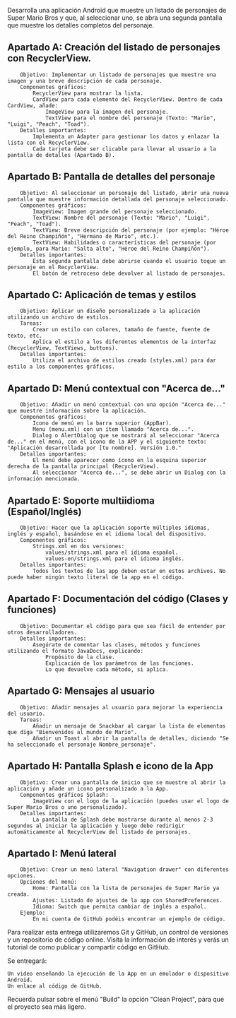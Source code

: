 Desarrolla una aplicación Android que muestre un listado de personajes de Super Mario Bros y que, al seleccionar uno, se abra una segunda pantalla que muestre los detalles completos del personaje.

##    Apartado A: Creación del listado de personajes con RecyclerView.
        Objetivo: Implementar un listado de personajes que muestre una imagen y una breve descripción de cada personaje.
        Componentes gráficos:
            RecyclerView para mostrar la lista.
            CardView para cada elemento del RecyclerView. Dentro de cada CardView, añade:
                ImageView para la imagen del personaje.
                TextView para el nombre del personaje (Texto: "Mario", "Luigi", "Peach", "Toad").
        Detalles importantes:
            Implementa un Adapter para gestionar los datos y enlazar la lista con el RecyclerView.
            Cada tarjeta debe ser clicable para llevar al usuario a la pantalla de detalles (Apartado B).

##    Apartado B: Pantalla de detalles del personaje
        Objetivo: Al seleccionar un personaje del listado, abrir una nueva pantalla que muestre información detallada del personaje seleccionado.
        Componentes gráficos:
            ImageView: Imagen grande del personaje seleccionado.
            TextView: Nombre del personaje (Texto: "Mario", "Luigi", "Peach", "Toad").
            TextView: Breve descripción del personaje (por ejemplo: "Héroe del Reino Champiñón", "Hermano de Mario", etc.).
            TextView: Habilidades o características del personaje (por ejemplo, para Mario: "Salta alto", "Héroe del Reino Champiñón").
        Detalles importantes:
            Esta segunda pantalla debe abrirse cuando el usuario toque un personaje en el RecyclerView.
            El botón de retroceso debe devolver al listado de personajes.

##    Apartado C: Aplicación de temas y estilos
        Objetivo: Aplicar un diseño personalizado a la aplicación utilizando un archivo de estilos.
        Tareas:
            Crear un estilo con colores, tamaño de fuente, fuente de texto, etc.
            Aplica el estilo a los diferentes elementos de la interfaz (RecyclerView, TextViews, buttons).
        Detalles importantes:
            Utiliza el archivo de estilos creado (styles.xml) para dar estilo a los componentes gráficos.

##    Apartado D: Menú contextual con "Acerca de..."
        Objetivo: Añadir un menú contextual con una opción "Acerca de..." que muestre información sobre la aplicación.
        Componentes gráficos:
            Icono de menú en la barra superior (AppBar).
            Menu (menu.xml) con un ítem llamado "Acerca de...".
            Dialog o AlertDialog que se mostrará al seleccionar "Acerca de..." en el menú, con el icono de la APP y el siguiente texto: "Aplicación desarrollada por [tu nombre]. Versión 1.0."
        Detalles importantes:
            El menú debe aparecer como ícono en la esquina superior derecha de la pantalla principal (RecyclerView).
            Al seleccionar "Acerca de...", se debe abrir un Dialog con la información mencionada.

##    Apartado E: Soporte multiidioma (Español/Inglés)
        Objetivo: Hacer que la aplicación soporte múltiples idiomas, inglés y español, basándose en el idioma local del dispositivo.
        Componentes gráficos:
            Strings.xml en dos versiones:
                values/strings.xml para el idioma español.
                values-en/strings.xml para el idioma inglés.
        Detalles importantes:
            Todos los textos de las app deben estar en estos archivos. No puede haber ningún texto literal de la app en el código.

##    Apartado F: Documentación del código (Clases y funciones)
        Objetivo: Documentar el código para que sea fácil de entender por otros desarrolladores.
        Detalles importantes:
            Asegúrate de comentar las clases, métodos y funciones utilizando el formato JavaDocs, explicando:
                Propósito de la clase.
                Explicación de los parámetros de las funciones.
                Lo que devuelve cada método, si aplica.

##    Apartado G: Mensajes al usuario
        Objetivo: Añadir mensajes al usuario para mejorar la experiencia del usuario.
        Tareas:
            Añadir un mensaje de Snackbar al cargar la lista de elementos que diga "Bienvenidos al mundo de Mario".
            Añadir un Toast al abrir la pantalla de detalles, diciendo "Se ha seleccionado el personaje Nombre_personaje".

##    Apartado H: Pantalla Splash e icono de la App
        Objetivo: Crear una pantalla de inicio que se muestre al abrir la aplicación y añade un icono personalizado a la App.
        Componentes gráficos Splash:
            ImageView con el logo de la aplicación (puedes usar el logo de Super Mario Bros o uno personalizado).
        Detalles importantes:
            La pantalla de Splash debe mostrarse durante al menos 2-3 segundos al iniciar la aplicación y luego debe redirigir automáticamente al RecyclerView del listado de personajes.

##    Apartado I: Menú lateral
        Objetivo: Crear un menú lateral "Navigation drawer" con diferentes opciones.
        Opciones del menú:
            Home: Pantalla con la lista de personajes de Super Mario ya creada.
            Ajustes: Listado de ajustes de la app con SharedPreferences.
            Idioma: Switch que permita cambiar de inglés a español.
        Ejemplo:
            En mi cuenta de GitHub podéis encontrar un ejemplo de código.

Para realizar esta entrega utilizaremos Git y GitHub, un control de versiones y un repositorio de código online. Visita la información de interés y verás un tutorial de como publicar y compartir código en GitHub.

Se entregará:

    Un video enseñando la ejecución de la App en un emulador o dispositivo Android.
    Un enlace al código de GitHub.

Recuerda pulsar sobre el menú "Build" la opción "Clean Project", para que el proyecto sea más ligero. 